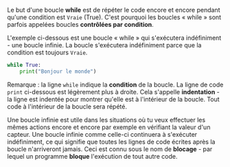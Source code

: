 Le but d'une boucle **while** est de répéter le code encore et encore pendant qu'une condition est `Vraie` (True). C'est pourquoi les boucles « while » sont parfois appelées boucles **contrôlées par condition**.

L'exemple ci-dessous est une boucle « while » qui s'exécutera indéfiniment - une boucle infinie. La boucle s'exécutera indéfiniment parce que la condition est toujours `Vraie`.

```python
while True:
    print("Bonjour le monde")
```

Remarque : la ligne `while` indique la **condition** de la boucle. La ligne de code `print` ci-dessous est légèrement plus à droite. Cela s'appelle __indentation__ - la ligne est indentée pour montrer qu'elle est à l'intérieur de la boucle. Tout code à l'intérieur de la boucle sera répété.

Une boucle infinie est utile dans les situations où tu veux effectuer les mêmes actions encore et encore par exemple en vérifiant la valeur d'un capteur. Une boucle infinie comme celle-ci continuera à s'exécuter indéfiniment, ce qui signifie que toutes les lignes de code écrites après la boucle n'arriveront jamais. Ceci est connu sous le nom de **blocage** - par lequel un programme **bloque** l'exécution de tout autre code.
